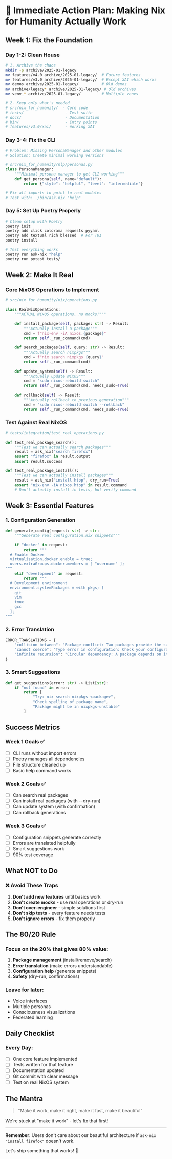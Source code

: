 # 🎯 Immediate Action Plan: Making Nix for Humanity Actually Work

## Week 1: Fix the Foundation

### Day 1-2: Clean House
```bash
# 1. Archive the chaos
mkdir -p archive/2025-01-legacy
mv features/v4.0 archive/2025-01-legacy/  # Future features
mv features/v3.0 archive/2025-01-legacy/  # Except XAI which works
mv demos archive/2025-01-legacy/          # Old demos
mv archive/legacy* archive/2025-01-legacy/ # Old archives
mv venv_* archive/2025-01-legacy/         # Multiple venvs

# 2. Keep only what's needed
# src/nix_for_humanity/  - Core code
# tests/                  - Test suite
# docs/                   - Documentation
# bin/                    - Entry points
# features/v3.0/xai/      - Working XAI
```

### Day 3-4: Fix the CLI
```python
# Problem: Missing PersonaManager and other modules
# Solution: Create minimal working versions

# src/nix_for_humanity/nlp/personas.py
class PersonaManager:
    """Minimal persona manager to get CLI working"""
    def get_persona(self, name="default"):
        return {"style": "helpful", "level": "intermediate"}

# Fix all imports to point to real modules
# Test with: ./bin/ask-nix "help"
```

### Day 5: Set Up Poetry Properly
```bash
# Clean setup with Poetry
poetry init
poetry add click colorama requests pyyaml
poetry add textual rich blessed  # For TUI
poetry install

# Test everything works
poetry run ask-nix "help"
poetry run pytest tests/
```

## Week 2: Make It Real

### Core NixOS Operations to Implement
```python
# src/nix_for_humanity/nix/operations.py

class RealNixOperations:
    """ACTUAL NixOS operations, no mocks!"""
    
    def install_package(self, package: str) -> Result:
        """Actually install a package"""
        cmd = f"nix-env -iA nixos.{package}"
        return self._run_command(cmd)
    
    def search_packages(self, query: str) -> Result:
        """Actually search nixpkgs"""
        cmd = f"nix search nixpkgs {query}"
        return self._run_command(cmd)
    
    def update_system(self) -> Result:
        """Actually update NixOS"""
        cmd = "sudo nixos-rebuild switch"
        return self._run_command(cmd, needs_sudo=True)
    
    def rollback(self) -> Result:
        """Actually rollback to previous generation"""
        cmd = "sudo nixos-rebuild switch --rollback"
        return self._run_command(cmd, needs_sudo=True)
```

### Test Against Real NixOS
```python
# tests/integration/test_real_operations.py

def test_real_package_search():
    """Test we can actually search packages"""
    result = ask_nix("search firefox")
    assert "firefox" in result.output
    assert result.success

def test_real_package_install():
    """Test we can actually install packages"""
    result = ask_nix("install htop", dry_run=True)
    assert "nix-env -iA nixos.htop" in result.command
    # Don't actually install in tests, but verify command
```

## Week 3: Essential Features

### 1. Configuration Generation
```python
def generate_config(request: str) -> str:
    """Generate real configuration.nix snippets"""
    
    if "docker" in request:
        return """
  # Enable Docker
  virtualisation.docker.enable = true;
  users.extraGroups.docker.members = [ "username" ];
"""
    elif "development" in request:
        return """
  # Development environment
  environment.systemPackages = with pkgs; [
    git
    vim
    tmux
    gcc
  ];
"""
```

### 2. Error Translation
```python
ERROR_TRANSLATIONS = {
    "collision between": "Package conflict: Two packages provide the same file. Use priority to resolve.",
    "cannot coerce": "Type error in configuration: Check your configuration.nix syntax",
    "infinite recursion": "Circular dependency: A package depends on itself"
}
```

### 3. Smart Suggestions
```python
def get_suggestions(error: str) -> List[str]:
    if "not found" in error:
        return [
            "Try: nix search nixpkgs <package>",
            "Check spelling of package name",
            "Package might be in nixpkgs-unstable"
        ]
```

## Success Metrics

### Week 1 Goals ✅
- [ ] CLI runs without import errors
- [ ] Poetry manages all dependencies
- [ ] File structure cleaned up
- [ ] Basic help command works

### Week 2 Goals ✅
- [ ] Can search real packages
- [ ] Can install real packages (with --dry-run)
- [ ] Can update system (with confirmation)
- [ ] Can rollback generations

### Week 3 Goals ✅
- [ ] Configuration snippets generate correctly
- [ ] Errors are translated helpfully
- [ ] Smart suggestions work
- [ ] 90% test coverage

## What NOT to Do

### ❌ Avoid These Traps
1. **Don't add new features** until basics work
2. **Don't create mocks** - use real operations or dry-run
3. **Don't over-engineer** - simple solutions first
4. **Don't skip tests** - every feature needs tests
5. **Don't ignore errors** - fix them properly

## The 80/20 Rule

### Focus on the 20% that gives 80% value:
1. **Package management** (install/remove/search)
2. **Error translation** (make errors understandable)
3. **Configuration help** (generate snippets)
4. **Safety** (dry-run, confirmations)

### Leave for later:
- Voice interfaces
- Multiple personas  
- Consciousness visualizations
- Federated learning

## Daily Checklist

### Every Day:
- [ ] One core feature implemented
- [ ] Tests written for that feature
- [ ] Documentation updated
- [ ] Git commit with clear message
- [ ] Test on real NixOS system

## The Mantra

> "Make it work, make it right, make it fast, make it beautiful"

We're stuck at "make it work" - let's fix that first!

---

**Remember**: Users don't care about our beautiful architecture if `ask-nix "install firefox"` doesn't work.

Let's ship something that works! 🚀